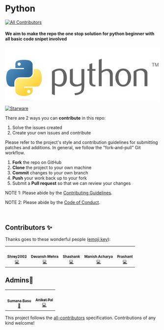 # Python
<!-- ALL-CONTRIBUTORS-BADGE:START - Do not remove or modify this section -->
[![All Contributors](https://img.shields.io/badge/all_contributors-5-orange.svg?style=flat-square)](#contributors-)
<!-- ALL-CONTRIBUTORS-BADGE:END -->
<h4>We aim to make the repo the one stop solution for python beginner with all basic code snipet involved</h4>
<img src="python.jpg">

[![Starware](https://img.shields.io/badge/Starware-⭐-black?labelColor=f9b00d)](https://github.com/zepfietje/starware)
<!-- ALL-CONTRIBUTORS-BADGE:START - Do not remove or modify this section -->


There are 2 ways you can **contribute** in this repo:
1. Solve the issues created 
2. Create your own issues and contribute



Please refer to the project's style and contribution guidelines for submitting patches and additions. In general, we follow the "fork-and-pull" Git workflow.

 1. **Fork** the repo on GitHub
 2. **Clone** the project to your own machine
 3. **Commit** changes to your own branch
 4. **Push** your work back up to your fork
 5. Submit a **Pull request** so that we can review your changes

NOTE 1: Please abide by the [Contributing Guidelines](https://github.com/Webwiznitr/MilkERP/blob/master/CONTRIBUTING.md).

NOTE 2: Please abide by the [Code of Conduct](https://github.com/Webwiznitr/MilkERP/blob/master/CODE_OF_CONDUCT.md).

<br>


## Contributors ✨

Thanks goes to these wonderful people ([emoji key](https://allcontributors.org/docs/en/emoji-key)):
<!-- ALL-CONTRIBUTORS-LIST:START - Do not remove or modify this section -->
<!-- prettier-ignore-start -->
<!-- markdownlint-disable -->
<table>
  <tr>
    <td align="center"><a href="https://github.com/Shrey2002"><img src="https://avatars2.githubusercontent.com/u/72299720?v=4" width="100px;" alt=""/><br /><sub><b>Shrey2002</b></sub></a><br /><a href="https://github.com/sumana2001/python/commits?author=Shrey2002" title="Code">💻</a></td>
    <td align="center"><a href="https://github.com/DevanshMehra"><img src="https://avatars3.githubusercontent.com/u/9302877?v=4" width="100px;" alt=""/><br /><sub><b>Devansh Mehra</b></sub></a><br /><a href="https://github.com/sumana2001/python/commits?author=DevanshMehra" title="Code">💻</a></td>
    <td align="center"><a href="https://github.com/Shanky1199"><img src="https://avatars2.githubusercontent.com/u/36107693?v=4" width="100px;" alt=""/><br /><sub><b>Shashank</b></sub></a><br /><a href="https://github.com/sumana2001/python/commits?author=Shanky1199" title="Code">💻</a></td>
    <td align="center"><a href="https://github.com/manisacharya"><img src="https://avatars1.githubusercontent.com/u/22543019?v=4" width="100px;" alt=""/><br /><sub><b>Manish Acharya</b></sub></a><br /><a href="https://github.com/sumana2001/python/commits?author=manisacharya" title="Code">💻</a></td>
    <td align="center"><a href="https://github.com/prashant-241"><img src="https://avatars2.githubusercontent.com/u/68244398?v=4" width="100px;" alt=""/><br /><sub><b>Prashant</b></sub></a><br /><a href="https://github.com/sumana2001/python/commits?author=prashant-241" title="Code">💻</a></td>
  </tr>
</table>

<!-- markdownlint-enable -->
<!-- prettier-ignore-end -->
<!-- ALL-CONTRIBUTORS-LIST:END -->

<!-- ALL-CONTRIBUTORS-LIST:START - Do not remove or modify this section -->
<!-- prettier-ignore-start -->
<!-- markdownlint-disable -->
## Admins💖
<table>
  <tr>
    <td align="center"><a href="http://aliferous.xyz/"><img src="https://avatars1.githubusercontent.com/u/63084088?s=400&u=bafdb12ae1a5a624a7a37334efab80a8292cca8e&v=4" width="100px;" alt=""/><br /><sub><b>Sumana Basu</b></sub></a><br /><a href="https://github.com/Webwiznitr/MilkERP/commits?author=sumana2001" title="Documentation">📖</a></td>
    <td align="center"><a href="http://aliferous.xyz/"><img src="https://avatars2.githubusercontent.com/u/67703407?v=4" width="100px;" alt=""/><br /><sub><b>Aniket Pal</b></sub></a><br /><a href="https://github.com/Webwiznitr/MilkERP/commits?author=Aniket762" title="Code">💻</a></td>
  </tr>
</table>

<!-- markdownlint-enable -->
<!-- prettier-ignore-end -->
<!-- ALL-CONTRIBUTORS-LIST:END -->

This project follows the [all-contributors](https://github.com/all-contributors/all-contributors) specification. Contributions of any kind welcome!
